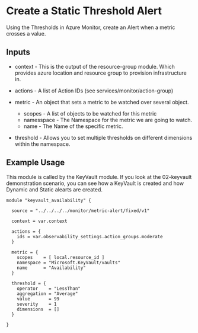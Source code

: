 # Create a Static Threshold Alert

Using the Thresholds in Azure Monitor, create an Alert when a metric crosses a value.

## Inputs 

- context - This is the output of the resource-group module.  Which provides azure location and resource group to provision infrastructure in.

- actions - A list of Action IDs (see services/monitor/action-group)

- metric - An object that sets a metric to be watched over several object.
  - scopes - A list of objects to be watched for this metric
  - namesspace - The Namespace for the metric we are going to watch.
  - name - The Name of the specific metric.

- threshold - Allows you to set multiple thresholds on different dimensions within the namespace.

## Example Usage

This module is called by the KeyVault module.  If you look at the 02-keyvault demonstration scenario, you can see how a KeyVault is created and how Dynamic and Static alearts are created.

```hcl
module "keyvault_availability" {

  source = "../../../../monitor/metric-alert/fixed/v1"

  context = var.context

  actions = {
    ids = var.observability_settings.action_groups.moderate
  }

  metric = {
    scopes    = [ local.resource_id ]
    namespace = "Microsoft.KeyVault/vaults"
    name      = "Availability"
  }

  threshold = {
    operator    = "LessThan"
    aggregation = "Average"
    value       = 99
    severity    = 1
    dimensions  = []
  }

}

```

